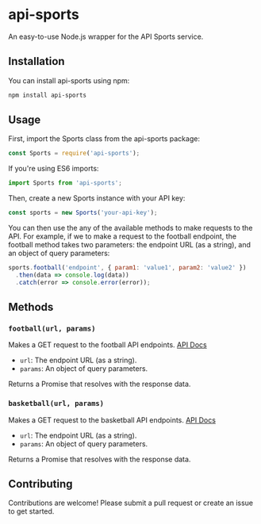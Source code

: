 # api-sports

An easy-to-use Node.js wrapper for the API Sports service.


## Installation

You can install api-sports using npm:

```bash
npm install api-sports
```

## Usage

First, import the Sports class from the api-sports package:

```javascript
const Sports = require('api-sports');
```

If you're using ES6 imports:

```javascript
import Sports from 'api-sports';
```

Then, create a new Sports instance with your API key:

```javascript
const sports = new Sports('your-api-key');
```

You can then use the any of the available methods to make requests to the API. For example, if we to make a request to the football endpoint, the football method takes two parameters: the endpoint URL (as a string), and an object of query parameters:

```javascript
sports.football('endpoint', { param1: 'value1', param2: 'value2' })
  .then(data => console.log(data))
  .catch(error => console.error(error));

```

## Methods

### `football(url, params)`

Makes a GET request to the football API endpoints.
[API Docs](https://rapidapi.com/api-sports/api/api-football/)

- `url`: The endpoint URL (as a string).
- `params`: An object of query parameters.

Returns a Promise that resolves with the response data.

### `basketball(url, params)`

Makes a GET request to the basketball API endpoints.
[API Docs](https://rapidapi.com/api-sports/api/api-basketball/)

- `url`: The endpoint URL (as a string).
- `params`: An object of query parameters.

Returns a Promise that resolves with the response data.

## Contributing

Contributions are welcome! Please submit a pull request or create an issue to get started.
